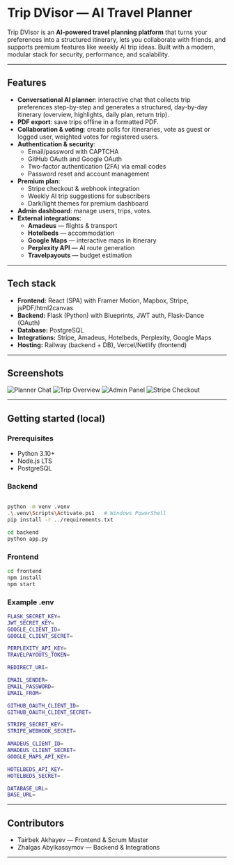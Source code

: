 # Trip DVisor — AI Travel Planner

Trip DVisor is an **AI-powered travel planning platform** that turns your preferences into a structured itinerary, lets you collaborate with friends, and supports premium features like weekly AI trip ideas. Built with a modern, modular stack for security, performance, and scalability.

---

## Features

- **Conversational AI planner**: interactive chat that collects trip preferences step-by-step and generates a structured, day-by-day itinerary (overview, highlights, daily plan, return trip).
- **PDF export**: save trips offline in a formatted PDF.
- **Collaboration & voting**: create polls for itineraries, vote as guest or logged user, weighted votes for registered users.
- **Authentication & security**:
  - Email/password with CAPTCHA
  - GitHub OAuth and Google OAuth
  - Two-factor authentication (2FA) via email codes
  - Password reset and account management
- **Premium plan**:
  - Stripe checkout & webhook integration
  - Weekly AI trip suggestions for subscribers
  - Dark/light themes for premium dashboard
- **Admin dashboard**: manage users, trips, votes.
- **External integrations**:
  - **Amadeus** — flights & transport
  - **Hotelbeds** — accommodation
  - **Google Maps** — interactive maps in itinerary
  - **Perplexity API** — AI route generation
  - **Travelpayouts** — budget estimation

---

## Tech stack

- **Frontend:** React (SPA) with Framer Motion, Mapbox, Stripe, jsPDF/html2canvas
- **Backend:** Flask (Python) with Blueprints, JWT auth, Flask-Dance (OAuth)
- **Database:** PostgreSQL
- **Integrations:** Stripe, Amadeus, Hotelbeds, Perplexity, Google Maps
- **Hosting:** Railway (backend + DB), Vercel/Netlify (frontend)

---

## Screenshots

![Planner Chat](screenshots/planner_chat.png)
![Trip Overview](screenshots/trip_overview.png)
![Admin Panel](screenshots/admin_panel.png)
![Stripe Checkout](screenshots/stripe_checkout.png)

---

## Getting started (local)

### Prerequisites
- Python 3.10+
- Node.js LTS
- PostgreSQL

### Backend

```bash

python -m venv .venv
.\.venv\Scripts\Activate.ps1   # Windows PowerShell
pip install -r ../requirements.txt

cd backend
python app.py
```

### Frontend

```bash
cd frontend
npm install
npm start
```

### Example .env

```bash
FLASK_SECRET_KEY=
JWT_SECRET_KEY=
GOOGLE_CLIENT_ID=
GOOGLE_CLIENT_SECRET=

PERPLEXITY_API_KEY=
TRAVELPAYOUTS_TOKEN=

REDIRECT_URI=

EMAIL_SENDER=
EMAIL_PASSWORD=
EMAIL_FROM=

GITHUB_OAUTH_CLIENT_ID=
GITHUB_OAUTH_CLIENT_SECRET=

STRIPE_SECRET_KEY=
STRIPE_WEBHOOK_SECRET=

AMADEUS_CLIENT_ID=
AMADEUS_CLIENT_SECRET=
GOOGLE_MAPS_API_KEY=

HOTELBEDS_API_KEY=
HOTELBEDS_SECRET=

DATABASE_URL=
BASE_URL=

```


---

## Contributors


- Tairbek Akhayev — Frontend & Scrum Master
- Zhalgas Abylkassymov — Backend & Integrations

---



